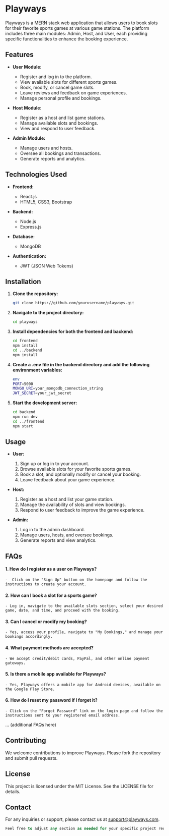 # Playways

Playways is a MERN stack web application that allows users to book slots for their favorite sports games at various game stations. The platform includes three main modules: Admin, Host, and User, each providing specific functionalities to enhance the booking experience.

## Features

- **User Module:**
  - Register and log in to the platform.
  - View available slots for different sports games.
  - Book, modify, or cancel game slots.
  - Leave reviews and feedback on game experiences.
  - Manage personal profile and bookings.

- **Host Module:**
  - Register as a host and list game stations.
  - Manage available slots and bookings.
  - View and respond to user feedback.

- **Admin Module:**
  - Manage users and hosts.
  - Oversee all bookings and transactions.
  - Generate reports and analytics.

## Technologies Used

- **Frontend:**
  - React.js
  - HTML5, CSS3, Bootstrap

- **Backend:**
  - Node.js
  - Express.js

- **Database:**
  - MongoDB

- **Authentication:**
  - JWT (JSON Web Tokens)

## Installation

1. **Clone the repository:**
   ```bash
   git clone https://github.com/yourusername/playways.git
   ```

2. **Navigate to the project directory:**
    ```bash
    cd playways
    ```

3. **Install dependencies for both the frontend and backend:**
    ```bash
    cd frontend
    npm install
    cd ../backend
    npm install
    ```

4. **Create a .env file in the backend directory and add the following environment variables:**
    ```bash
    env
    PORT=5000
    MONGO_URI=your_mongodb_connection_string
    JWT_SECRET=your_jwt_secret
    ```

5. **Start the development server:**
    ```bash
    cd backend
    npm run dev
    cd ../frontend
    npm start
    ```

## Usage

- **User:**
  1. Sign up or log in to your account.
  2. Browse available slots for your favorite sports games.
  3. Book a slot, and optionally modify or cancel your booking.
  4. Leave feedback about your game experience.

- **Host:**
  1. Register as a host and list your game station.
  2. Manage the availability of slots and view bookings.
  3. Respond to user feedback to improve the game experience.

- **Admin:**
  1. Log in to the admin dashboard.
  2. Manage users, hosts, and oversee bookings.
  3. Generate reports and view analytics.

## FAQs

#### 1. How do I register as a user on Playways?
    -  Click on the "Sign Up" button on the homepage and follow the instructions to create your account.

#### 2. How can I book a slot for a sports game?
    - Log in, navigate to the available slots section, select your desired game, date, and time, and proceed with the booking.

#### 3. Can I cancel or modify my booking?
    - Yes, access your profile, navigate to "My Bookings," and manage your bookings accordingly.

#### 4. What payment methods are accepted?
    - We accept credit/debit cards, PayPal, and other online payment gateways.

#### 5. Is there a mobile app available for Playways?
    - Yes, Playways offers a mobile app for Android devices, available on the Google Play Store.

#### 6. How do I reset my password if I forget it?
    - Click on the "Forgot Password" link on the login page and follow the instructions sent to your registered email address.
    
... (additional FAQs here)

## Contributing
We welcome contributions to improve Playways. Please fork the repository and submit pull requests.

## License
This project is licensed under the MIT License. See the LICENSE file for details.

## Contact
For any inquiries or support, please contact us at support@playways.com.

```sql
Feel free to adjust any section as needed for your specific project requirements!
```
